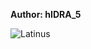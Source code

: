 <b>Author: hIDRA_5</b><br>

![Latinus](https://github.com/yuankong666/Ultimate-RAT-Collection/assets/128066597/2db9fffc-dac0-4f4c-861b-462c91ead5e7)
